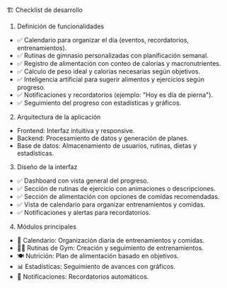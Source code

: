 🏗️ Checklist de desarrollo

1. Definición de funcionalidades

- ✅ Calendario para organizar el día (eventos, recordatorios, entrenamientos).
- ✅ Rutinas de gimnasio personalizadas con planificación semanal.
- ✅ Registro de alimentación con conteo de calorías y macronutrientes.
- ✅ Cálculo de peso ideal y calorías necesarias según objetivos.
- ✅ Inteligencia artificial para sugerir alimentos y ejercicios según progreso.
- ✅ Notificaciones y recordatorios (ejemplo: "Hoy es día de pierna").
- ✅ Seguimiento del progreso con estadísticas y gráficos.

2. Arquitectura de la aplicación

- Frontend: Interfaz intuitiva y responsive.
- Backend: Procesamiento de datos y generación de planes.
- Base de datos: Almacenamiento de usuarios, rutinas, dietas y estadísticas.

3. Diseño de la interfaz

- ✅ Dashboard con vista general del progreso.
- ✅ Sección de rutinas de ejercicio con animaciones o descripciones.
- ✅ Sección de alimentación con opciones de comidas recomendadas.
- ✅ Vista de calendario para organizar entrenamientos y comidas.
- ✅ Notificaciones y alertas para recordatorios.

4. Módulos principales

- 📅 Calendario: Organización diaria de entrenamientos y comidas.
- 🏋️‍♂️ Rutinas de Gym: Creación y seguimiento de entrenamientos.
- 🍽️ Nutrición: Plan de alimentación basado en objetivos.
- 📊 Estadísticas: Seguimiento de avances con gráficos.
- 🔔 Notificaciones: Recordatorios automáticos.

